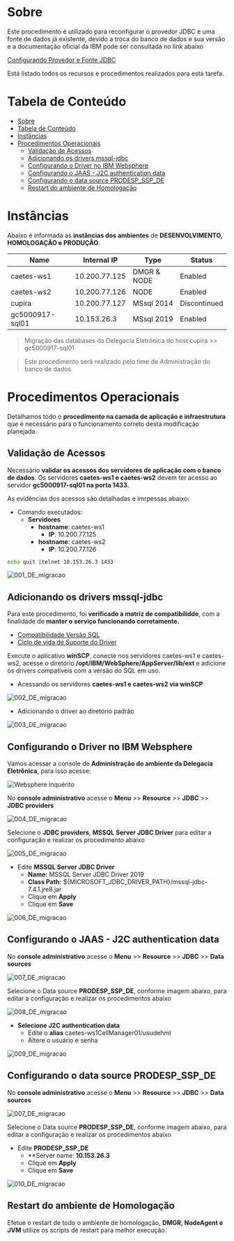 # Sobre

Este procedimento é utilizado para reconfigurar o provedor JDBC e uma fonte de dados já existente, devido a troca do banco de dados e sua versão e a documentação oficial da IBM pode ser consultada no link abaixo

[Configurando Provedor e Fonte JDBC](https://www.ibm.com/docs/en/was/8.5.5?topic=SSEQTP_8.5.5/com.ibm.websphere.nd.multiplatform.doc/ae/tdat_tccrtprovds.htm)

Está listado todos os recursos e procedimentos realizados para esta tarefa.

# Tabela de Conteúdo
- [Sobre](#sobre)
- [Tabela de Conteúdo](#tabela-de-conteúdo)
- [Instâncias](#instâncias)
- [Procedimentos Operacionais](#procedimentos-operacionais)
  - [Validação de Acessos](#validação-de-acessos)
  - [Adicionando os drivers mssql-jdbc](#adicionando-os-drivers-mssql-jdbc)
  - [Configurando o Driver no IBM Websphere](#configurando-o-driver-no-ibm-websphere)
  - [Configurando o JAAS - J2C authentication data](#configurando-o-jaas---j2c-authentication-data)
  - [Configurando o data source PRODESP\_SSP\_DE](#configurando-o-data-source-prodesp_ssp_de)
  - [Restart do ambiente de Homologação](#restart-do-ambiente-de-homologação)


# Instâncias
Abaixo é informada as **instâncias dos ambientes** de **DESENVOLVIMENTO, HOMOLOGAÇÃO e PRODUÇÃO**.

Name            | Internal IP   | Type        | Status       |
----------------| ------------- | ----------- | -------------|
caetes-ws1      | 10.200.77.125 | DMGR & NODE | Enabled      |
caetes-ws2      | 10.200.77.126 | NODE        | Enabled      |
cupira          | 10.200.77.127 | MSsql 2014  | Discontinued |
gc5000917-sql01 | 10.153.26.3   | MSsql 2019  | Enabled      |

> Migração das databases da Delegacia Eletrônica do host cupira >> gc5000917-sql01

> Este procedimento será realizado pelo time de Administração do banco de dados


# Procedimentos Operacionais

Detalhamos todo o **procedimento na camada de aplicação e infraestrutura** que é necessário para o funcionamento correto desta modificação planejada.

## Validação de Acessos

Necessário **validar os acessos dos servidores de aplicação com o banco de dados**. Os servidores **caetes-ws1 e caetes-ws2** devem ter acesso ao servidor **gc5000917-sql01 na porta 1433.** 

As evidências dos acessos são detalhadas e imrpessas abaixo:

* Comando executados:
  * **Servidores**
    * **hostname**: caetes-ws1
      * **IP**: 10.200.77.125
    * **hostname**: caetes-ws2
      * **IP**: 10.200.77.126
```bash
echo quit |telnet 10.153.26.3 1433
```

![001_DE_migracao](/assets/img/sop/DE_migracao/001_DE_migracao.png)

## Adicionando os drivers mssql-jdbc

Para este procedimento, foi **verificado a matriz de compatibilidde**, com a finalidade de **manter o serviço funcionando corretamente.**

* [Compatibilidade Versão SQL](https://learn.microsoft.com/en-us/sql/connect/jdbc/microsoft-jdbc-driver-for-sql-server-support-matrix?view=sql-server-ver16#sql-version-compatibility)
* [Ciclo de vida de Suporte do Driver](https://learn.microsoft.com/en-us/sql/connect/jdbc/microsoft-jdbc-driver-for-sql-server-support-matrix?view=sql-server-ver16#microsoft-jdbc-driver-support-lifecycle-matrix-and-policy)


Execute o aplicativo **winSCP**, conecte nos servidores caetes-ws1 e caetes-ws2, acesse o diretório **/opt/IBM/WebSphere/AppServer/lib/ext** e adicione os drivers compatíveis com a versão do SQL em uso.

* Acessando os servidores **caetes-ws1 e caetes-ws2 via winSCP** 
  
![002_DE_migracao](/assets/img/sop/DE_migracao/002_DE_migracao.png)

* Adicionando o driver ao diretório padrão
  
![003_DE_migracao](/assets/img/sop/DE_migracao/003_DE_migracao.png)

## Configurando o Driver no IBM Websphere

Vamos acessar a console de **Administração do ambiente da Delegacia Eletrônica**, para isso acesse:

![Websphere Inquérito](/assets/img/DE/websphere_console_de_dev.png)

No **console administrativo** acesse o **Menu** >> **Resource** >> **JDBC** >> **JDBC providers** 

![004_DE_migracao](/assets/img/sop/DE_migracao/004_DE_migracao.png)

Selecione o **JDBC providers**, **MSSQL Server JDBC Driver** para editar a configuração e realizar os procedimento abaixo

![005_DE_migracao](/assets/img/sop/DE_migracao/005_DE_migracao.png)

* Edite **MSSQL Server JDBC Driver**
  * **Name:** MSSQL Server JDBC Driver 2019
  * **Class Path:** ${MICROSOFT_JDBC_DRIVER_PATH}/mssql-jdbc-7.4.1.jre8.jar
  * Clique em **Apply**
  * Clique em **Save**

![006_DE_migracao](/assets/img/sop/DE_migracao/006_DE_migracao.png)

## Configurando o JAAS - J2C authentication data

No **console administrativo** acesse o **Menu** >> **Resource** >> **JDBC** >> **Data sources** 

![007_DE_migracao](/assets/img/sop/DE_migracao/007_DE_migracao.png)

Selecione o Data source **PRODESP_SSP_DE**, conforme imagem abaixo, para editar a configuração e realizar os procedimentos abaixo

![008_DE_migracao](/assets/img/sop/DE_migracao/008_DE_migracao.png)

* **Selecione J2C authentication data**
   * Edite o **alias** caetes-ws1CellManager01/usudehml 
   * Altere o usuário e senha

![009_DE_migracao](/assets/img/sop/DE_migracao/009_DE_migracao.png)

## Configurando o data source PRODESP_SSP_DE

No **console administrativo** acesse o **Menu** >> **Resource** >> **JDBC** >> **Data sources** 

![007_DE_migracao](/assets/img/sop/DE_migracao/007_DE_migracao.png)

Selecione o Data source **PRODESP_SSP_DE**, conforme imagem abaixo, para editar a configuração e realizar os procedimentos abaixo

* Edite **PRODESP_SSP_DE**
  * **Server name: **10.153.26.3**
  *  Clique em **Apply**
  *  Clique em **Save**
  
![010_DE_migracao](/assets/img/sop/DE_migracao/010_DE_migracao.png)

## Restart do ambiente de Homologação

Efetue o restart de todo o ambiente de homologação, **DMGR, NodeAgent e JVM** utilize os scripts de restart para melhor execução.

